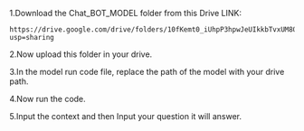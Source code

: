 1.Download the Chat_BOT_MODEL folder from this Drive LINK:

	https://drive.google.com/drive/folders/10fKemt0_iUhpP3hpwJeUIkkbTvxUM80C?usp=sharing


2.Now upload this folder in your drive.

3.In the model run code file, replace the path of the model with your drive path.

4.Now run the code.

5.Input the context and then Input your question it will answer.
